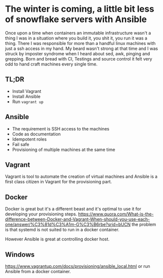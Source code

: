 # The winter is coming, a little bit less of snowflake servers with Ansible
Once upon a time when containers an immutable infrastructure wasn't a thing I was in a situation where you build it, you shit it, you run it was a thing. There I was responsible for more than a handful linux machines with just a ssh access in my hand. My beard wasn't strong at that time and I was struck by imposter syndrome when I heard about sed, awk, pinging and grepping. Born and bread with CI, Testings and source control it felt very odd to hand craft machines every single time.

## TL;DR
- Install Vagrant
- Install Ansible
- Run `vagrant up`

## Ansible
- The requirement is SSH access to the machines
- Code as documentation
- Idempotent roles
- Fail safe
- Provisioning of multiple machines at the same time

## Vagrant
Vagrant is tool to automate the creation of virtual machines and Ansible is a first class citizen in Vagrant for the provisioning part.

## Docker
Docker is great but it's a different beast and it's optimal to use it for developing your provisioning steps. https://www.quora.com/What-is-the-difference-between-Docker-and-Vagrant-When-should-you-use-each-one/answer/%C3%81d%C3%A1m-G%C3%B6rbe?srid=bUCN the problem is that systemd is not suited to run in a docker container.

However Ansible is great at controlling docker host.

## Windows
https://www.vagrantup.com/docs/provisioning/ansible_local.html
or run Ansible from a docker container.
